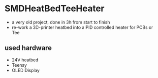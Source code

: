 # SMDHeatBedTeeHeater

- a very old project, done in 3h from start to finish
- re-work a 3D-printer heatbed into a PID controlled heater for PCBs or Tee


## used hardware

- 24V heatbed
- Teensy
- OLED Display

